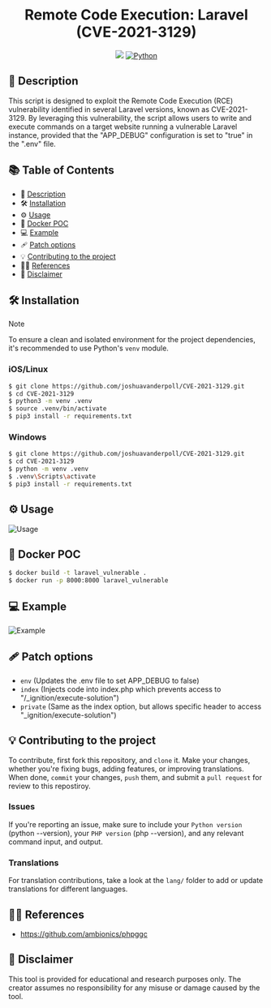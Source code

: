 <h1 align="center">Remote Code Execution: Laravel (CVE-2021-3129)</h1>

<p align="center">
    <img src="https://api.visitorbadge.io/api/visitors?path=https%3A%2F%2Fgithub.com%2Fjoshuavanderpoll%2FCVE-2021-3129&label=Views&countColor=%2337d67a" />
    <a href="https://www.python.org/">
      <img src="https://img.shields.io/badge/python-3670A0?style=for-the-badge&logo=python&logoColor=ffdd54" alt="Python">
    </a>
</p>

## 📜 Description 
This script is designed to exploit the Remote Code Execution (RCE) vulnerability identified in several Laravel versions, known as CVE-2021-3129. By leveraging this vulnerability, the script allows users to write and execute commands on a target website running a vulnerable Laravel instance, provided that the "APP_DEBUG" configuration is set to "true" in the ".env" file.

## 📚 Table of Contents
- 📜 [Description](#-description)
- 🛠️ [Installation](#️-installation)
- ⚙️ [Usage](#️-usage)
- 🐋 [Docker POC](#-docker-poc)
- 💻 [Example](#-example)
- 🩹 [Patch options](#-patch-options)
- 💡 [Contributing to the project](#-contributing-to-the-project)
- 🕵🏼 [References](#-references)
- 📢 [Disclaimer](#-disclaimer)

## 🛠️ Installation
> [!NOTE]
> To ensure a clean and isolated environment for the project dependencies, it's recommended to use Python's `venv` module.

### iOS/Linux
```bash
$ git clone https://github.com/joshuavanderpoll/CVE-2021-3129.git
$ cd CVE-2021-3129
$ python3 -m venv .venv
$ source .venv/bin/activate
$ pip3 install -r requirements.txt
```

### Windows
```bash
$ git clone https://github.com/joshuavanderpoll/CVE-2021-3129.git
$ cd CVE-2021-3129
$ python -m venv .venv 
$ .venv\Scripts\activate
$ pip3 install -r requirements.txt
```

## ⚙️ Usage
![Usage](/assets/usage.jpg)

## 🐋 Docker POC
```bash
$ docker build -t laravel_vulnerable .
$ docker run -p 8000:8000 laravel_vulnerable
```

## 💻 Example
![Example](/assets/example.jpg)

## 🩹 Patch options
- ``env`` (Updates the .env file to set APP_DEBUG to false)
- ``index`` (Injects code into index.php which prevents access to "/_ignition/execute-solution")
- ``private`` (Same as the index option, but allows specific header to access "_ignition/execute-solution")

## 💡 Contributing to the project
To contribute, first fork this repository, and `clone` it. Make your changes, whether you're fixing bugs, adding features, or improving translations. When done, `commit` your changes, `push` them, and submit a `pull request` for review to this repostiroy.

### Issues
If you're reporting an issue, make sure to include your `Python version` (python --version), your `PHP version` (php --version), and any relevant command input, and output.

### Translations
For translation contributions, take a look at the `lang/` folder to add or update translations for different languages.

## 🕵🏼 References
- https://github.com/ambionics/phpggc

## 📢 Disclaimer
This tool is provided for educational and research purposes only. The creator assumes no responsibility for any misuse or damage caused by the tool.
